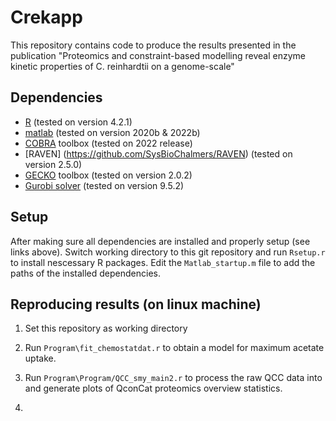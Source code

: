 # Crekapp
This repository contains code to produce the results presented in the publication "Proteomics and constraint-based modelling reveal enzyme kinetic properties of C. reinhardtii on a genome-scale"

## Dependencies
 - [R](https://www.r-project.org/) (tested on version 4.2.1)
 - [matlab](https://www.mathworks.com/help/install/install-products.html) (tested on version 2020b & 2022b)
 - [COBRA](https://opencobra.github.io/cobratoolbox/stable/installation.html) toolbox (tested on 2022 release)
 - [RAVEN] (https://github.com/SysBioChalmers/RAVEN) (tested on version 2.5.0)
 - [GECKO](https://github.com/SysBioChalmers/GECKO) toolbox (tested on version 2.0.2)
 - [Gurobi solver](https://www.gurobi.com/documentation/9.5/quickstart_mac/software_installation_guid.html) (tested on version 9.5.2)

## Setup

After making sure all dependencies are installed and properly setup (see links above). Switch working directory to this git repository and run `Rsetup.r` to install nescessary R packages.
Edit the `Matlab_startup.m` file to add the paths of the installed dependencies.

## Reproducing results (on linux machine)
1. Set this repository as working directory 

2. Run `Program\fit_chemostatdat.r` to obtain a model for maximum acetate uptake.

3. Run `Program\Program/QCC_smy_main2.r` to process the raw QCC data into and generate plots of QconCat proteomics overview statistics.

4. 